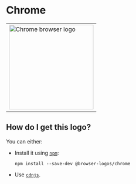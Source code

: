 # Chrome

<table>
    <tr height=240>
        <td>
            <a href="https://github.com/alrra/browser-logos/tree/877f379f3f73e080e83a7a7ecc6d33590d8903ee/src/chrome">
                <img width=230src="https://raw.githubusercontent.com/alrra/browser-logos/877f379f3f73e080e83a7a7ecc6d33590d8903ee/src/chrome/chrome.svg?sanitize=true" alt="Chrome browser logo">
            </a>
        </td>
    </tr>
</table>

## How do I get this logo?

You can either:

* Install it using [`npm`][npm]:

  `npm install --save-dev @browser-logos/chrome`

* Use [`cdnjs`][cdnjs].

<!-- Link labels: -->

[cdnjs]: https://cdnjs.com/libraries/browser-logos
[npm]: https://www.npmjs.com/
